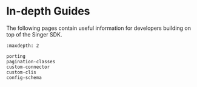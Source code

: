 # In-depth Guides

The following pages contain useful information for developers building on top of the Singer SDK.

```{toctree}
:maxdepth: 2

porting
pagination-classes
custom-connector
custom-clis
config-schema
```
